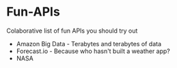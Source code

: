 # Fun-APIs
Colaborative list of fun APIs you should try out

- Amazon Big Data - Terabytes and terabytes of data
- Forecast.io - Because who hasn't built a weather app?
- NASA
